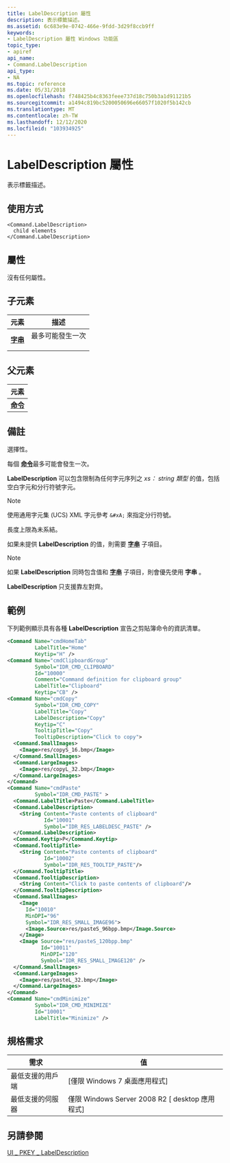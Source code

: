 ```yaml
---
title: LabelDescription 屬性
description: 表示標籤描述。
ms.assetid: 6c683e9e-0742-466e-9fdd-3d29f8ccb9ff
keywords:
- LabelDescription 屬性 Windows 功能區
topic_type:
- apiref
api_name:
- Command.LabelDescription
api_type:
- NA
ms.topic: reference
ms.date: 05/31/2018
ms.openlocfilehash: f748425b4c8363feee737d18c750b3a1d91121b5
ms.sourcegitcommit: a1494c819bc5200050696e66057f1020f5b142cb
ms.translationtype: MT
ms.contentlocale: zh-TW
ms.lasthandoff: 12/12/2020
ms.locfileid: "103934925"
---
```

# <a name="commandlabeldescription-property"></a>LabelDescription 屬性

表示標籤描述。

## <a name="usage"></a>使用方式

``` syntax
<Command.LabelDescription>
  child elements
</Command.LabelDescription>
```

## <a name="attributes"></a>屬性

沒有任何屬性。

## <a name="child-elements"></a>子元素



| 元素                                                   | 描述                                   |
|-----------------------------------------------------------|-----------------------------------------------|
| [**字串**](windowsribbon-element-string.md)<br/> | 最多可能發生一次<br/> <br/> |



## <a name="parent-elements"></a>父元素



| 元素                                                     |
|-------------------------------------------------------------|
| [**命令**](windowsribbon-element-command.md)<br/> |



## <a name="remarks"></a>備註

選擇性。

每個 [**命令**](windowsribbon-element-command.md)最多可能會發生一次。

**LabelDescription** 可以包含限制為任何字元序列之 *xs： string 類型* 的值，包括空白字元和分行符號字元。

> [!Note]  
> 使用通用字元集 (UCS) XML 字元參考 `&#xA;` 來指定分行符號。

 

長度上限為未系結。

如果未提供 **LabelDescription** 的值，則需要 [**字串**](windowsribbon-element-string.md) 子項目。

> [!Note]  
> 如果 **LabelDescription** 同時包含值和 [**字串**](windowsribbon-element-string.md) 子項目，則會優先使用 **字串** 。

 

**LabelDescription** 只支援靠左對齊。

## <a name="examples"></a>範例

下列範例顯示具有各種 **LabelDescription** 宣告之剪貼簿命令的資訊清單。


```XML
<Command Name="cmdHomeTab"
         LabelTitle="Home"
         Keytip="H" />
<Command Name="cmdClipboardGroup"
         Symbol="IDR_CMD_CLIPBOARD"
         Id="10000"
         Comment="Command definition for clipboard group"
         LabelTitle="Clipboard"
         Keytip="CB" />
<Command Name="cmdCopy"
         Symbol="IDR_CMD_COPY"
         LabelTitle="Copy"
         LabelDescription="Copy"
         Keytip="C"
         TooltipTitle="Copy"
         TooltipDescription="Click to copy">
  <Command.SmallImages>
    <Image>res/copyS_16.bmp</Image>
  </Command.SmallImages>
  <Command.LargeImages>
    <Image>res/copyL_32.bmp</Image>
  </Command.LargeImages>
</Command>
<Command Name="cmdPaste"
         Symbol="IDR_CMD_PASTE" >
  <Command.LabelTitle>Paste</Command.LabelTitle>
  <Command.LabelDescription>
    <String Content="Paste contents of clipboard"
            Id="10001"
            Symbol="IDR_RES_LABELDESC_PASTE" />
  </Command.LabelDescription>
  <Command.Keytip>P</Command.Keytip>
  <Command.TooltipTitle>
    <String Content="Paste contents of clipboard"
            Id="10002"
            Symbol="IDR_RES_TOOLTIP_PASTE"/>
  </Command.TooltipTitle>
  <Command.TooltipDescription>
    <String Content="Click to paste contents of clipboard"/>
  </Command.TooltipDescription>
  <Command.SmallImages>
    <Image
      Id="10010"
      MinDPI="96"
      Symbol="IDR_RES_SMALL_IMAGE96">
      <Image.Source>res/pasteS_96bpp.bmp</Image.Source>
    </Image>
    <Image Source="res/pasteS_120bpp.bmp"
           Id="10011"
           MinDPI="120"
           Symbol="IDR_RES_SMALL_IMAGE120" />
  </Command.SmallImages>
  <Command.LargeImages>
    <Image>res/pasteL_32.bmp</Image>
  </Command.LargeImages>
</Command>
<Command Name="cmdMinimize"
         Symbol="IDR_CMD_MINIMIZE"
         Id="10001"
         LabelTitle="Minimize" />
```



## <a name="requirements"></a>規格需求



| 需求 | 值 |
|-------------------------------------|---------------------------------------------------------|
| 最低支援的用戶端<br/> | \[僅限 Windows 7 桌面應用程式\]<br/>              |
| 最低支援的伺服器<br/> | 僅限 Windows Server 2008 R2 \[ desktop 應用程式\]<br/> |



## <a name="see-also"></a>另請參閱

<dl> <dt>

[UI \_ PKEY \_ LabelDescription](windowsribbon-reference-properties-uipkey-labeldescription.md)
</dt> </dl>

 

 





